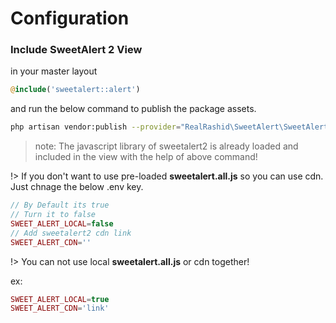 # Configuration

### Include SweetAlert 2 View

in your master layout

```php
@include('sweetalert::alert')
```

and run the below command to publish the package assets.

```bash
php artisan vendor:publish --provider="RealRashid\SweetAlert\SweetAlertServiceProvider"
```

> note: The javascript library of sweetalert2 is already loaded and included in the view with the help of above command!

!> If you don't want to use pre-loaded **sweetalert.all.js** so you can use cdn.
Just chnage the below .env key.

```php
// By Default its true 
// Turn it to false
SWEET_ALERT_LOCAL=false
// Add sweetalert2 cdn link
SWEET_ALERT_CDN=''
```
!> You can not use local **sweetalert.all.js** or cdn together!

ex:
```php
SWEET_ALERT_LOCAL=true
SWEET_ALERT_CDN='link'
```
